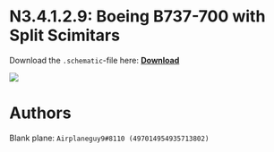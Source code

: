 # N3.4.1.2.9: Boeing B737-700 with Split Scimitars

Download the `.schematic`-file here: **[Download](https://bte-n.github.io/resources/N3/4/1/B737SSW.schematic)**

![](https://bte-n.github.io/resources/N3/4/1/737ssw-boe.png)  

# Authors

Blank plane: `Airplaneguy9#8110 (497014954935713802)`    
